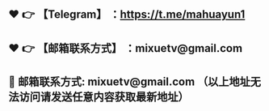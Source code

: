
<h2>❤️ 👉 【Telegram】 ：<a href="https://t.me/mahuayun1">https://t.me/mahuayun1</a> </h2>
<h2>❤️ 👉 【邮箱联系方式】 ：mixuetv@gmail.com </h2>

<h2>📧 邮箱联系方式: mixuetv@gmail.com （以上地址无法访问请发送任意内容获取最新地址）</h2>
